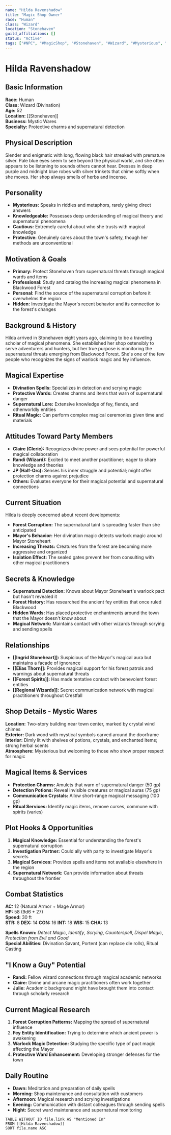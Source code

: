 ```yaml
---
name: "Hilda Ravenshadow"
title: "Magic Shop Owner"
race: "Human"
class: "Wizard"
location: "Stonehaven"
guild_affiliations: []
status: "Active"
tags: ["#NPC", "#MagicShop", "#Stonehaven", "#Wizard", "#Mysterious", "#Herbalist"]
---
```


# Hilda Ravenshadow

## Basic Information
**Race:** Human  
**Class:** Wizard (Divination)  
**Age:** 52  
**Location:** [[Stonehaven]]  
**Business:** Mystic Wares  
**Specialty:** Protective charms and supernatural detection

## Physical Description
Slender and enigmatic with long, flowing black hair streaked with premature silver. Pale blue eyes seem to see beyond the physical world, and she often appears to be listening to sounds others cannot hear. Dresses in deep purple and midnight blue robes with silver trinkets that chime softly when she moves. Her shop always smells of herbs and incense.

## Personality
- **Mysterious:** Speaks in riddles and metaphors, rarely giving direct answers
- **Knowledgeable:** Possesses deep understanding of magical theory and supernatural phenomena
- **Cautious:** Extremely careful about who she trusts with magical knowledge
- **Protective:** Genuinely cares about the town's safety, though her methods are unconventional

## Motivation & Goals
- **Primary:** Protect Stonehaven from supernatural threats through magical wards and items
- **Professional:** Study and catalog the increasing magical phenomena in Blackwood Forest
- **Personal:** Find the source of the supernatural corruption before it overwhelms the region
- **Hidden:** Investigate the Mayor's recent behavior and its connection to the forest's changes

## Background & History
Hilda arrived in Stonehaven eight years ago, claiming to be a traveling scholar of magical phenomena. She established her shop ostensibly to serve adventurers and hunters, but her true purpose is monitoring the supernatural threats emerging from Blackwood Forest. She's one of the few people who recognizes the signs of warlock magic and fey influence.

## Magical Expertise
- **Divination Spells:** Specializes in detection and scrying magic
- **Protective Wards:** Creates charms and items that warn of supernatural danger
- **Supernatural Lore:** Extensive knowledge of fey, fiends, and otherworldly entities
- **Ritual Magic:** Can perform complex magical ceremonies given time and materials

## Attitudes Toward Party Members
- **Claire (Cleric):** Recognizes divine power and sees potential for powerful magical collaboration
- **Randi (Wizard):** Excited to meet another practitioner; eager to share knowledge and theories
- **JP (Half-Orc):** Senses his inner struggle and potential; might offer protection charms against prejudice
- **Others:** Evaluates everyone for their magical potential and supernatural connections

## Current Situation
Hilda is deeply concerned about recent developments:
- **Forest Corruption:** The supernatural taint is spreading faster than she anticipated
- **Mayor's Behavior:** Her divination magic detects warlock magic around Mayor Stoneheart
- **Increasing Threats:** Creatures from the forest are becoming more aggressive and organized
- **Isolation Effect:** The sealed gates prevent her from consulting with other magical practitioners

## Secrets & Knowledge
- **Supernatural Detection:** Knows about Mayor Stoneheart's warlock pact but hasn't revealed it
- **Forest History:** Has researched the ancient fey entities that once ruled Blackwood
- **Hidden Wards:** Has placed protective enchantments around the town that the Mayor doesn't know about
- **Magical Network:** Maintains contact with other wizards through scrying and sending spells

## Relationships
- **[[Ingrid Stoneheart]]:** Suspicious of the Mayor's magical aura but maintains a facade of ignorance
- **[[Elias Thorn]]:** Provides magical support for his forest patrols and warnings about supernatural threats
- **[[Forest Spirits]]:** Has made tentative contact with benevolent forest entities
- **[[Regional Wizards]]:** Secret communication network with magical practitioners throughout Crestfall

## Shop Details - Mystic Wares
**Location:** Two-story building near town center, marked by crystal wind chimes  
**Exterior:** Dark wood with mystical symbols carved around the doorframe  
**Interior:** Dimly lit with shelves of potions, crystals, and enchanted items; strong herbal scents  
**Atmosphere:** Mysterious but welcoming to those who show proper respect for magic

## Magical Items & Services
- **Protection Charms:** Amulets that warn of supernatural danger (50 gp)
- **Detection Potions:** Reveal invisible creatures or magical auras (75 gp)
- **Communication Crystals:** Allow short-range magical messaging (100 gp)
- **Ritual Services:** Identify magic items, remove curses, commune with spirits (varies)

## Plot Hooks & Opportunities
1. **Magical Knowledge:** Essential for understanding the forest's supernatural corruption
2. **Investigation Partner:** Could ally with party to investigate Mayor's secrets
3. **Magical Services:** Provides spells and items not available elsewhere in the region
4. **Supernatural Network:** Can provide information about threats throughout the frontier

## Combat Statistics
**AC:** 12 (Natural Armor + Mage Armor)  
**HP:** 58 (9d6 + 27)  
**Speed:** 30 ft  
**STR:** 8 **DEX:** 14 **CON:** 16 **INT:** 18 **WIS:** 15 **CHA:** 13  

**Spells Known:** *Detect Magic*, *Identify*, *Scrying*, *Counterspell*, *Dispel Magic*, *Protection from Evil and Good*  
**Special Abilities:** Divination Savant, Portent (can replace die rolls), Ritual Casting

## "I Know a Guy" Potential
- **Randi:** Fellow wizard connections through magical academic networks
- **Claire:** Divine and arcane magic practitioners often work together
- **Julie:** Academic background might have brought them into contact through scholarly research

## Current Magical Research
1. **Forest Corruption Patterns:** Mapping the spread of supernatural influence
2. **Fey Entity Identification:** Trying to determine which ancient power is awakening
3. **Warlock Magic Detection:** Studying the specific type of pact magic affecting the Mayor
4. **Protective Ward Enhancement:** Developing stronger defenses for the town

## Daily Routine
- **Dawn:** Meditation and preparation of daily spells
- **Morning:** Shop maintenance and consultation with customers
- **Afternoon:** Magical research and scrying investigations
- **Evening:** Communication with distant colleagues through sending spells
- **Night:** Secret ward maintenance and supernatural monitoring

```dataview
TABLE WITHOUT ID file.link AS "Mentioned In"
FROM [[Hilda Ravenshadow]]
SORT file.name ASC
```
